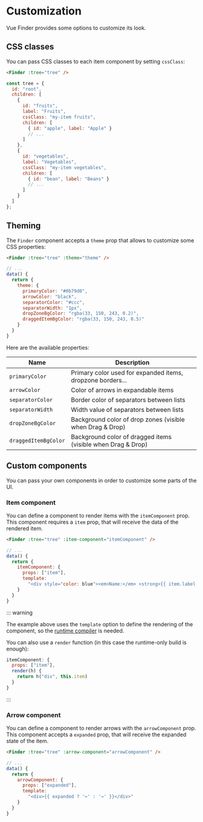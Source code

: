 # Customization

Vue Finder provides some options to customize its look.

## CSS classes

You can pass CSS classes to each item component by setting `cssClass`:

```html
<Finder :tree="tree" />
```

```js
const tree = {
  id: "root",
  children: [
    {
      id: "fruits",
      label: "Fruits",
      cssClass: "my-item fruits",
      children: [
        { id: "apple", label: "Apple" }
        // ...
      ]
    },
    {
      id: "vegetables",
      label: "Vegetables",
      cssClass: "my-item vegetables",
      children: [
        { id: "bean", label: "Beans" }
        // ...
      ]
    }
  ]
};
```

## Theming

The `Finder` component accepts a `theme` prop that allows to customize some CSS properties:

```html
<Finder :tree="tree" :theme="theme" />
```

```js
// ...
data() {
  return {
    theme: {
      primaryColor: "#0b79d0",
      arrowColor: "black",
      separatorColor: "#ccc",
      separatorWidth: "1px",
      dropZoneBgColor: "rgba(33, 150, 243, 0.2)",
      draggedItemBgColor: "rgba(33, 150, 243, 0.5)"
    }
  }
}
```

Here are the available properties:

| Name                 | Description                                                  |
| -------------------- | ------------------------------------------------------------ |
| `primaryColor`       | Primary color used for expanded items, dropzone borders...   |
| `arrowColor`         | Color of arrows in expandable items                          |
| `separatorColor`     | Border color of separators between lists                     |
| `separatorWidth`     | Width value of separators between lists                      |
| `dropZoneBgColor`    | Background color of drop zones (visible when Drag & Drop)    |
| `draggedItemBgColor` | Background color of dragged items (visible when Drag & Drop) |

## Custom components

You can pass your own components in order to customize some parts of the UI.

### Item component

You can define a component to render items with the `itemComponent` prop. This component requires a `item` prop, that will
receive the data of the rendered item.

```html
<Finder :tree="tree" :item-component="itemComponent" />
```

```js
// ...
data() {
  return {
    itemComponent: {
      props: ["item"],
      template:
        "<div style="color: blue"><em>Name:</em> <strong>{{ item.label }}</strong></div>"
    }
  }
}
```

<FinderExample :use-custom-item-component="true"/>

::: warning

The example above uses the `template` option to define the rendering of the component, so
the [runtime compiler](https://vuejs.org/v2/guide/installation.html#Runtime-Compiler-vs-Runtime-only) is needed.

You can also use a `render` function (in this case the runtime-only build is enough):

```js
itemComponent: {
  props: ["item"],
  render(h) {
    return h("div", this.item)
  }
}
```

:::

### Arrow component

You can define a component to render arrows with the `arrowComponent` prop. This component accepts a `expanded` prop, that will
receive the expanded state of the item.

```html
<Finder :tree="tree" :arrow-component="arrowComponent" />
```

```js
// ...
data() {
  return {
    arrowComponent: {
      props: ["expanded"],
      template:
        "<div>{{ expanded ? '↪' : '→' }}</div>"
    }
  }
}
```

<FinderExample :use-custom-arrow-component="true" />
